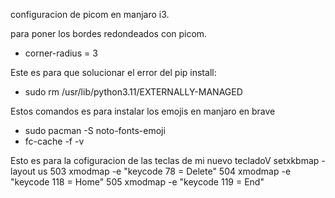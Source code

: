 configuracion de picom en manjaro i3. 

para poner los bordes redondeados con picom.
-  corner-radius = 3

Este es para que solucionar el error del pip install:
- sudo rm /usr/lib/python3.11/EXTERNALLY-MANAGED

Estos comandos es para instalar los emojis en manjaro en brave
- sudo pacman -S noto-fonts-emoji
- fc-cache -f -v

Esto es para la cofiguracion de las teclas de mi nuevo tecladoV
  setxkbmap -layout us
  503     xmodmap -e "keycode 78 = Delete" 
  504     xmodmap -e "keycode 118 = Home" 
  505     xmodmap -e "keycode 119 = End" 


